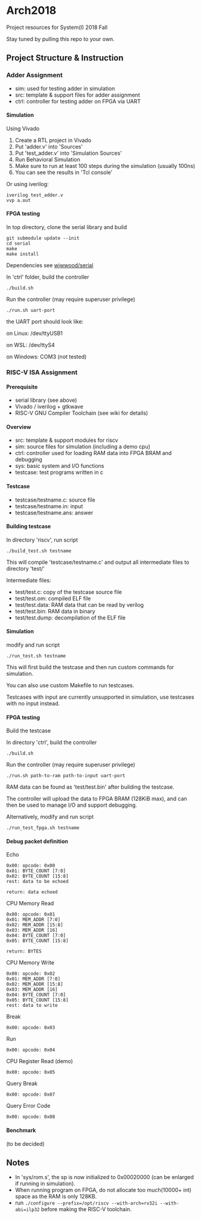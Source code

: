 # Arch2018

Project resources for System(I) 2018 Fall

Stay tuned by pulling this repo to your own.

## Project Structure & Instruction

### Adder Assignment

- sim: used for testing adder in simulation
- src: template & support files for adder assignment
- ctrl: controller for testing adder on FPGA via UART

#### Simulation

Using Vivado

1. Create a RTL project in Vivado
2. Put 'adder.v' into 'Sources'
3. Put 'test_adder.v' into 'Simulation Sources'
4. Run Behavioral Simulation
5. Make sure to run at least 100 steps during the simulation (usually 100ns)
6. You can see the results in 'Tcl console'

Or using iverilog:

    iverilog test_adder.v
    vvp a.out

#### FPGA testing

In top directory, clone the serial library and build

    git submodule update --init
    cd serial
    make
    make install

Dependencies see [wjwwood/serial](https://github.com/wjwwood/serial)

In 'ctrl' folder, build the controller

    ./build.sh

Run the controller (may require superuser privilege)

    ./run.sh uart-port

the UART port should look like:

on Linux: /dev/ttyUSB1

on WSL: /dev/ttyS4

on Windows: COM3 (not tested)

### RISC-V ISA Assignment

#### Prerequisite

- serial library (see above)
- Vivado / iverilog + gtkwave
- RISC-V GNU Compiler Toolchain (see wiki for details)

#### Overview

- src:  template & support modules for riscv
- sim:  source files for simulation (including a demo cpu)
- ctrl: controller used for loading RAM data into FPGA BRAM and debugging
- sys:  basic system and I/O functions
- testcase: test programs written in c

#### Testcase

- testcase/testname.c:   source file
- testcase/testname.in:  input
- testcase/testname.ans: answer

#### Building testcase

In directory 'riscv', run script

    ./build_test.sh testname

This will compile 'testcase/testname.c' and output all intermediate files to directory 'test/'

Intermediate files:

- test/test.c: copy of the testcase source file
- test/test.om: compiled ELF file
- test/test.data: RAM data that can be read by verilog
- test/test.bin: RAM data in binary
- test/test.dump: decompilation of the ELF file

#### Simulation

modify and run script

    ./run_test.sh testname

This will first build the testcase and then run custom commands for simulation.

You can also use custom Makefile to run testcases.

Testcases with input are currently unsupported in simulation, use testcases with no input instead.

#### FPGA testing

Build the testcase

In directory 'ctrl', build the controller

    ./build.sh

Run the controller (may require superuser privilege)

    ./run.sh path-to-ram path-to-input uart-port

RAM data can be found as 'test/test.bin' after building the testcase.

The controller will upload the data to FPGA BRAM (128KiB max), and can then be used to manage I/O and support debugging.

Alternatively, modify and run script

    ./run_test_fpga.sh testname

#### Debug packet definition

Echo

    0x00: opcode: 0x00
    0x01: BYTE_COUNT [7:0]
    0x02: BYTE_COUNT [15:8]
    rest: data to be echoed

    return: data echoed

CPU Memory Read

    0x00: opcode: 0x01
    0x01: MEM_ADDR [7:0]
    0x02: MEM_ADDR [15:8]
    0x03: MEM_ADDR [16]
    0x04: BYTE_COUNT [7:0]
    0x05: BYTE_COUNT [15:8]

    return: BYTES

CPU Memory Write

    0x00: opcode: 0x02
    0x01: MEM_ADDR [7:0]
    0x02: MEM_ADDR [15:8]
    0x03: MEM_ADDR [16]
    0x04: BYTE_COUNT [7:0]
    0x05: BYTE_COUNT [15:8]
    rest: data to write

Break

    0x00: opcode: 0x03

Run

    0x00: opcode: 0x04

CPU Register Read (demo)

    0x00: opcode: 0x05

Query Break

    0x00: opcode: 0x07

Query Error Code

    0x00: opcode: 0x08

#### Benchmark

(to be decided)

## Notes

- In 'sys/rom.s', the sp is now initialized to 0x00020000 (can be enlarged if running in simulation).
- When running program on FPGA, do not allocate too much(10000+ int) space as the RAM is only 128KB.
- run ```./configure --prefix=/opt/riscv --with-arch=rv32i --with-abi=ilp32``` before making the RISC-V toolchain.